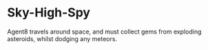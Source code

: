 # Sky-High-Spy
Agent8 travels around space, and must collect gems from exploding asteroids, whilst dodging any meteors.
